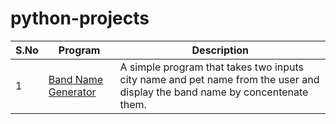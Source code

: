 # python-projects

| S.No | Program | Description |
| ----------- | ----------- | ----------- |
| 1 | [Band Name Generator](/1-band_name_generator/main.py) | A simple program that takes two inputs city name and pet name from the user and display the band name by concentenate them. |